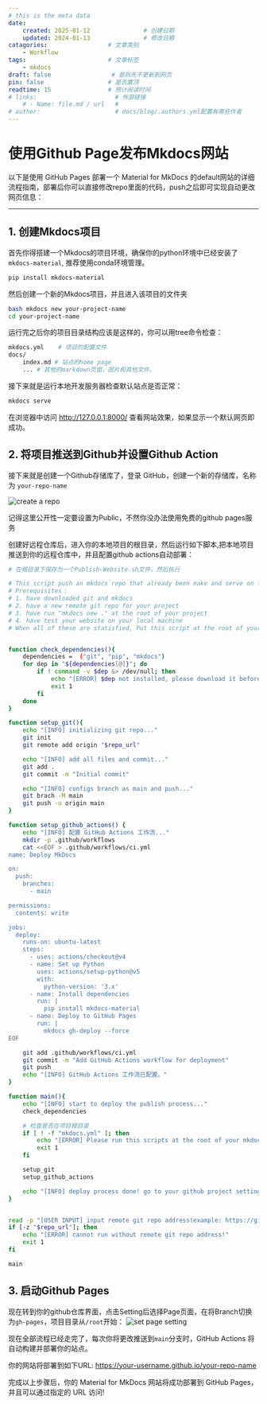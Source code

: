 ```yaml
---
# this is the meta data
date:
    created: 2025-01-12               # 创建日期
    updated: 2024-01-13               # 修改日期
catagories:                 # 文章类别
    - Workflow
tags:                       # 文章标签
    - mkdocs
draft: false                 # 是则先不更新到网页
pin: false                  # 是否置顶
readtime: 15                # 预计阅读时间
# links:                      # 外部链接
    # - Name: file.md / url   #
# author:                     # docs/blog/.authors.yml配置有哪些作者
---
```


# 使用Github Page发布Mkdocs网站

以下是使用 GitHub Pages 部署一个 Material for MkDocs 的default网站的详细流程指南，部署后你可以直接修改repo里面的代码，push之后即可实现自动更改网页信息：
<!-- more -->

---

## 1. 创建Mkdocs项目

首先你得搭建一个Mkdocs的项目环境，确保你的python环境中已经安装了`mkdocs-material`, 推荐使用conda环境管理。

```bash
pip install mkdocs-material
```

然后创建一个新的Mkdocs项目，并且进入该项目的文件夹

```bash
bash mkdocs new your-project-name
cd your-project-name
```

运行完之后你的项目目录结构应该是这样的，你可以用tree命令检查：

```bash
mkdocs.yml    # 项目的配置文件
docs/
    index.md # 站点的home page
    ... # 其他的markdown页面，图片和其他文件。
```

接下来就是运行本地开发服务器检查默认站点是否正常：

```bash
mkdocs serve
```

在浏览器中访问 <http://127.0.0.1:8000/> 查看网站效果，如果显示一个默认网页即成功。

## 2. 将项目推送到Github并设置Github Action

接下来就是创建一个Github存储库了，登录 GitHub，创建一个新的存储库，名称为 `your-repo-name`

![create a repo](assert/IMG/new_a_repo_1.png)

记得这里公开性一定要设置为Public，不然你没办法使用免费的github pages服务

创建好远程仓库后，进入你的本地项目的根目录，然后运行如下脚本,把本地项目推送到你的远程仓库中，并且配置github actions自动部署：

```bash
# 在根目录下保存为一个Publish-Website.sh文件，然后执行

# This script push an mkdocs repo that already been make and serve on local machine, but have not set up git config nor publish on git page.
# Prerequisites：
# 1. have downloaded git and mkdocs
# 2. have a new remote git repo for your project
# 3. have run "mkdocs new ." at the root of your project
# 4. have test your website on your local machine
# When all of these are statisfied, Put this script at the root of your mkdocs project then run it.


function check_dependencies(){
    dependencies =  ("git", "pip", "mkdocs")
    for dep in "${dependencies[@]}"; do
        if ! command -v $dep &> /dev/null; then
            echo "[ERROR] $dep not installed, please download it before run this script."
            exit 1
        fi
    done
}

function setup_git(){
    echo "[INFO] initializing git repo..."
    git init
    git remote add origin "$repo_url"

    echo "[INFO] add all files and commit..."
    git add .
    git commit -m "Initial commit"

    echo "[INFO] configs branch as main and push..."
    git brach -M main
    git push -u origin main
}

function setup_github_actions() {
    echo "[INFO] 配置 GitHub Actions 工作流..."
    mkdir -p .github/workflows
    cat <<EOF > .github/workflows/ci.yml
name: Deploy MkDocs

on:
  push:
    branches:
      - main

permissions:
  contents: write

jobs:
  deploy:
    runs-on: ubuntu-latest
    steps:
      - uses: actions/checkout@v4
      - name: Set up Python
        uses: actions/setup-python@v5
        with:
          python-version: '3.x'
      - name: Install dependencies
        run: |
          pip install mkdocs-material
      - name: Deploy to GitHub Pages
        run: |
          mkdocs gh-deploy --force
EOF

    git add .github/workflows/ci.yml
    git commit -m "Add GitHub Actions workflow for deployment"
    git push
    echo "[INFO] GitHub Actions 工作流已配置。"
}

function main(){
    echo "[INFO] start to deploy the publish process..."
    check_dependencies

    # 检查是否在项目根目录
    if [ ! -f "mkdocs.yml" ]; then
        echo "[ERROR] Please run this scripts at the root of your mkdocs project."
        exit 1
    fi

    setup_git
    setup_github_actions

    echo "[INFO] deploy process done! go to your github project setting:Page and change your branch as gh-pages!"
}


read -p "[USER INPUT] input remote git repo address(example: https://github.com/username/repo.git): " repo_url
if [-z "$repo_url"]; then
    echo "[ERROR] cannot run without remote git repo address!"
    exit 1
fi

main
```

## 3. 启动Github Pages

现在转到你的github仓库界面，点击Setting后选择Page页面，在将Branch切换为`gh-pages`，项目目录从`/root`开始：
![set page setting](assert/IMG/set_page_1.png)

现在全部流程已经走完了，每次你将更改推送到`main`分支时，GitHub Actions 将自动构建并部署你的站点。

你的网站将部署到如下URL:
<https://your-username.github.io/your-repo-name>

完成以上步骤后，你的 Material for MkDocs 网站将成功部署到 GitHub Pages，并且可以通过指定的 URL 访问!
